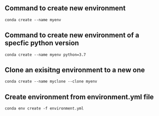 ## Command to create new environment

```
conda create --name myenv
```

## Command to create new environment of a specfic python version

```
conda create --name myenv python=3.7
```


## Clone an exisitng environment to a new one

```
conda create --name myclone --clone myenv
```

## Create environment from environment.yml file

```
conda env create -f environment.yml
```
